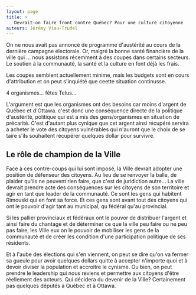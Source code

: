 ```yaml
---
layout: page
title: >
   Devrait-on faire front contre Québec? Pour une culture citoyenne
auteurs: Jérémy Viau-Trudel
---
```

On ne nous avait pas annoncé de programme d'austérité au cours de la dernière campagne électorale. Or, malgré la bonne santé financière de la ville qui ... nous assistons récemment à des coupes dans certains secteurs. Le soutien à la communauté, la santé et la culture en font déjà les frais.

Les coupes semblent actuellement minime, mais les budgets sont en cours d'attribution et on peut s'inquiété que ceette situation continusse.

4 organismes... fêtes Telus...

L'argument est que les organismes ont des besoins car moins d'argent de Québec et d'Ottawa. c'est donc une conséquence directe de la politique d'austérité, politique qui est a mis des gens/organismes en situation de précarité. C'est d'autant plus cynique que cet argent ainsi récupéré servira a acheter le vote des citoyens vulnérables qui n'auront que le choix de se taire s'ils souhaitent récupérer quelques dollar pour survivre.

## Le rôle de champion de la Ville

Face à ces contre-coups qui lui sont imposé, la Ville devrait adopter une position de défenseur des citoyens. Au lieu de se renvoyer la balle, de plaider qu'ils ne peuvent rien faire, que c'est de juridiction autre... La ville devrait prendre acte des conséquences sur les citoyens de son territoire et agir en tant que leader de la communauté. Ce sont les gens qui habitent Rimouski qui en font sa force. Et ces gens sont avant tout des citoyens qui ont le pouvoir d'agir tant au municipal, qu fédéral qu'au provincial.

Si les pallier provinciaux et fédéraux ont le pouvor de distribuer l'argent et ainsi faire du chantage et de déterminer ce que la ville peu faire ou ne peu pas faire, les Ville eux on le pouvoir de mobiliser les gens de la communauté et de créer les condition d'une participation politique de ses résidents.

Et à l'aube des élections qui s'en viennent, on peut se dire qu'on va fermer sa gueule pour avoir quelques dollars quitte à accepter n'importe quoi et à devoir diviser la population et accroitre le cynisme. Ou bien, on peut prendre le leadership qui nous reviens et permettre aux citoyens d'être réellement des acteurs. Qui décidera du devenir de la Ville? Certainement pas quelques députés à Québec et à Ottawa.
